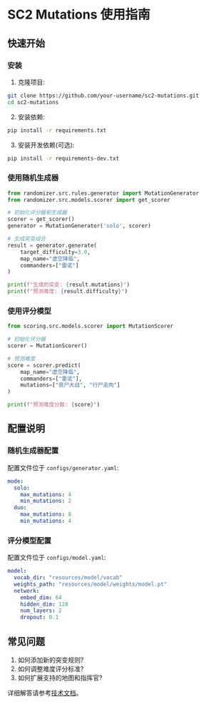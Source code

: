 # SC2 Mutations 使用指南

## 快速开始

### 安装

1. 克隆项目:
```bash
git clone https://github.com/your-username/sc2-mutations.git
cd sc2-mutations
```

2. 安装依赖:
```bash
pip install -r requirements.txt
```

3. 安装开发依赖(可选):
```bash
pip install -r requirements-dev.txt
```

### 使用随机生成器

```python
from randomizer.src.rules.generator import MutationGenerator
from randomizer.src.models.scorer import get_scorer

# 初始化评分器和生成器
scorer = get_scorer()
generator = MutationGenerator('solo', scorer)

# 生成突变组合
result = generator.generate(
    target_difficulty=3.0,
    map_name="虚空降临",
    commanders=["雷诺"]
)

print(f"生成的突变: {result.mutations}")
print(f"预测难度: {result.difficulty}")
```

### 使用评分模型

```python
from scoring.src.models.scorer import MutationScorer

# 初始化评分器
scorer = MutationScorer()

# 预测难度
score = scorer.predict(
    map_name="虚空降临",
    commanders=["雷诺"],
    mutations=["丧尸大战", "行尸走肉"]
)

print(f"预测难度分数: {score}")
```

## 配置说明

### 随机生成器配置

配置文件位于 `configs/generator.yaml`:

```yaml
mode:
  solo:
    max_mutations: 4
    min_mutations: 2
  duo:
    max_mutations: 8
    min_mutations: 4
```

### 评分模型配置

配置文件位于 `configs/model.yaml`:

```yaml
model:
  vocab_dir: "resources/model/vocab"
  weights_path: "resources/model/weights/model.pt"
  network:
    embed_dim: 64
    hidden_dim: 128
    num_layers: 2
    dropout: 0.1
```

## 常见问题

1. 如何添加新的突变规则?
2. 如何调整难度评分标准?
3. 如何扩展支持的地图和指挥官?

详细解答请参考[技术文档](../technical/README.md)。 
